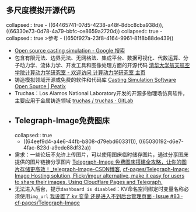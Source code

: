 ## 多尺度模拟开源代码
collapsed:: true
	- ((64465741-07d5-4238-a48f-8dbc8cba938d)), ((66330e73-0d78-4a79-bbfc-ce8659a2720d))
	  collapsed:: true
		- collapsed:: true
		  >参考
			- ((650f927a-23f8-4164-9961-81f8b88de439))
- [Open source casting simulation - Google 搜索](https://www.google.com/search?q=Open+source+casting+simulation&client=firefox-b-d&sca_esv=3ffb8f4f6ca8e7f9&ei=Vo4BZpSRN7bQ1e8PyaSV8A4&ved=0ahUKEwiUlLbx04-FAxU2aPUHHUlSBe4Q4dUDCBA&uact=5&oq=Open+source+casting+simulation&gs_lp=Egxnd3Mtd2l6LXNlcnAiHk9wZW4gc291cmNlIGNhc3Rpbmcgc2ltdWxhdGlvbjIHEAAYgAQYE0ioCFDoBVjoBXABeAGQAQCYAbgBoAG4AaoBAzAuMbgBA8gBAPgBAZgCAqACvwHCAgoQABhHGNYEGLADmAMAiAYBkAYKkgcDMS4xoAeOAQ&sclient=gws-wiz-serp)
- 包含有限元法、边界元法、无网格法、集成平台、数据可视化、代数运算、分子动力学、流体力学、开发工具和图像处理方面的开源代码 [清华大学航天航空学院计算动力学研究室 - 欢迎访问 计算动力学研究室 主页](http://comdyn.hy.tsinghua.edu.cn/)
- 铸造模拟领域开源或免费的软件和代码库 [Casting Simulation Software Open Source | Peatix](https://casting-simulation-software-open-source.peatix.com/)
- Truchas：Los Alamos National Laboratory开发的开源多物理场仿真软件，主要应用于金属铸造领域 [truchas / truchas · GitLab](https://gitlab.com/truchas/truchas)
- ## Telegraph-Image免费图床
  collapsed:: true
	- ((64eef9d4-a4e6-44fb-b808-d79ebd603311)), ((65030192-d6e7-4fac-823d-a9ede88df32a))
- 需求：一些论坛不允许上传图片，可以使用图床临时储存图片，通过分享图床提供的图片链接分享图片 [Telegraph-Image 免费图床搭建全攻略，让你的图片存储更高效！_telegraph-lmage-CSDN博客](https://blog.csdn.net/qq_52475653/article/details/134725529), [cf-pages/Telegraph-Image: Image Hosting solution, Flickr/imgur alternative, make it easy for users to share their images. Using Cloudflare Pages and Telegraph.](https://github.com/cf-pages/Telegraph-Image)
- 无法进入后台，提示`dashboard is disabled`：KV命名空间绑定时变量名称必须使用`img_url` [我设置了 kv 变量 还是进入不到后台管理页面 · Issue #83 · cf-pages/Telegraph-Image](https://github.com/cf-pages/Telegraph-Image/issues/83)